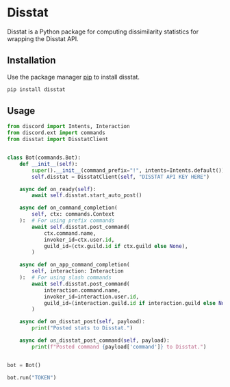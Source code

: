 # Disstat

Disstat is a Python package for computing dissimilarity statistics for wrapping the Disstat API.

## Installation

Use the package manager [pip](https://pip.pypa.io/en/stable/) to install disstat.

```bash
pip install disstat
```

## Usage

```python
from discord import Intents, Interaction
from discord.ext import commands
from disstat import DisstatClient


class Bot(commands.Bot):
    def __init__(self):
        super().__init__(command_prefix="!", intents=Intents.default())
        self.disstat = DisstatClient(self, "DISSTAT API KEY HERE")

    async def on_ready(self):
        await self.disstat.start_auto_post()

    async def on_command_completion(
        self, ctx: commands.Context
    ):  # For using prefix commands
        await self.disstat.post_command(
            ctx.command.name,
            invoker_id=ctx.user.id,
            guild_id=(ctx.guild.id if ctx.guild else None),
        )

    async def on_app_command_completion(
        self, interaction: Interaction
    ):  # For using slash commands
        await self.disstat.post_command(
            interaction.command.name,
            invoker_id=interaction.user.id,
            guild_id=(interaction.guild.id if interaction.guild else None),
        )

    async def on_disstat_post(self, payload):
        print("Posted stats to Disstat.")

    async def on_disstat_post_command(self, payload):
        print(f"Posted command {payload['command']} to Disstat.")


bot = Bot()

bot.run("TOKEN")
```
